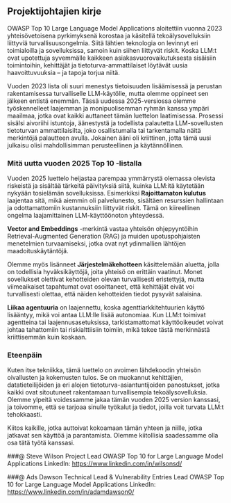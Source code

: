 ## Projektijohtajien kirje

OWASP Top 10 Large Language Model Applications aloitettiin vuonna 2023 yhteisövetoisena pyrkimyksenä korostaa ja käsitellä tekoälysovelluksiin liittyviä turvallisuusongelmia. Siitä lähtien teknologia on levinnyt eri toimialoilla ja sovelluksissa, samoin kuin siihen liittyvät riskit. Koska LLM:t ovat upotettuja syvemmälle kaikkeen asiakasvuorovaikutuksesta sisäisiin toimintoihin, kehittäjät ja tietoturva-ammattilaiset löytävät uusia haavoittuvuuksia – ja tapoja torjua niitä.

Vuoden 2023 lista oli suuri menestys tietoisuuden lisäämisessä ja perustan rakentamisessa turvalliselle LLM-käytölle, mutta olemme oppineet sen jälkeen entistä enemmän. Tässä uudessa 2025-versiossa olemme työskennelleet laajemman ja monipuolisemman ryhmän kanssa ympäri maailmaa, jotka ovat kaikki auttaneet tämän luettelon laatimisessa. Prosessi sisälsi aivoriihi istuntoja, äänestystä ja todellista palautetta LLM-sovellusten tietoturvan ammattilaisilta, joko osallistumalla tai tarkentamalla näitä merkintöjä palautteen avulla. Jokainen ääni oli kriittinen, jotta tämä uusi julkaisu olisi mahdollisimman perusteellinen ja käytännöllinen.

### Mitä uutta vuoden 2025 Top 10 -listalla

Vuoden 2025 luettelo heijastaa parempaa ymmärrystä olemassa olevista riskeistä ja sisältää tärkeitä päivityksiä siitä, kuinka LLM:itä käytetään nykyään tosielämän sovelluksissa. Esimerkiksi **Rajoittamaton kulutus** laajentaa sitä, mikä aiemmin oli palvelunesto, sisältäen resurssien hallintaan ja odottamattomiin kustannuksiin liittyvät riskit. Tämä on kiireellinen ongelma laajamittainen LLM-käyttöönoton yhteydessä.

**Vector and Embeddings** -merkintä vastaa yhteisön ohjepyyntöihin Retrieval-Augmented Generation (RAG) ja muiden upotuspohjaisten menetelmien turvaamiseksi, jotka ovat nyt ydinmallien lähtöjen maadoituskäytäntöjä.

Olemme myös lisänneet **Järjestelmäkehotteen** käsittelemään aluetta, jolla on todellisia hyväksikäyttöjä, joita yhteisö on erittäin vaatinut. Monet sovellukset olettivat kehotteiden olevan turvallisesti eristettyjä, mutta viimeaikaiset tapahtumat ovat osoittaneet, että kehittäjät eivät voi turvallisesti olettaa, että näiden kehotteiden tiedot pysyvät salaisina.

**Liikaa agentuuria** on laajennettu, koska agenttiarkkitehtuurien käyttö lisääntyy, mikä voi antaa LLM:lle lisää autonomiaa.  Kun LLM:t toimivat agentteina tai laajennusasetuksissa, tarkistamattomat käyttöoikeudet voivat johtaa tahattomiin tai riskialttiisiin toimiin, mikä tekee tästä merkinnästä kriittisemmän kuin koskaan.

### Eteenpäin

Kuten itse tekniikka, tämä luettelo on avoimen lähdekoodin yhteisön oivallusten ja kokemusten tulos. Se on muokannut kehittäjien, datatieteilijöiden ja eri alojen tietoturva-asiantuntijoiden panostukset, jotka kaikki ovat sitoutuneet rakentamaan turvallisempia tekoälysovelluksia. Olemme ylpeitä voidessamme jakaa tämän vuoden 2025 version kanssasi, ja toivomme, että se tarjoaa sinulle työkalut ja tiedot, joilla voit turvata LLM:t tehokkaasti.

Kiitos kaikille, jotka auttoivat kokoamaan tämän yhteen ja niille, jotka jatkavat sen käyttöä ja parantamista. Olemme kiitollisia saadessamme olla osa tätä työtä kanssasi.


###@ Steve Wilson
Project Lead
OWASP Top 10 for Large Language Model Applications
LinkedIn: https://www.linkedin.com/in/wilsonsd/

###@ Ads Dawson
Technical Lead & Vulnerability Entries Lead
OWASP Top 10 for Large Language Model Applications
LinkedIn: https://www.linkedin.com/in/adamdawson0/
